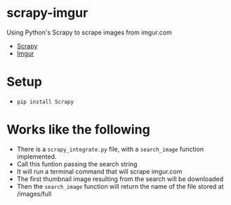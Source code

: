 # scrapy-imgur
Using Python's Scrapy to scrape images from imgur.com

 * [Scrapy](https://scrapy.org/)
 * [Imgur](https://imgur.com)
 
# Setup

 * `pip install Scrapy`

# Works like the following
 - There is a `scrapy_integrate.py` file, with a `search_image` function implemented.
 - Call this funtion passing the search string
 - It will run a terminal command that will scrape imgur.com
 - The first thumbnail image resulting from the search will be downloaded
 - Then the `search_image` function will return the name of the file stored at /images/full
 
